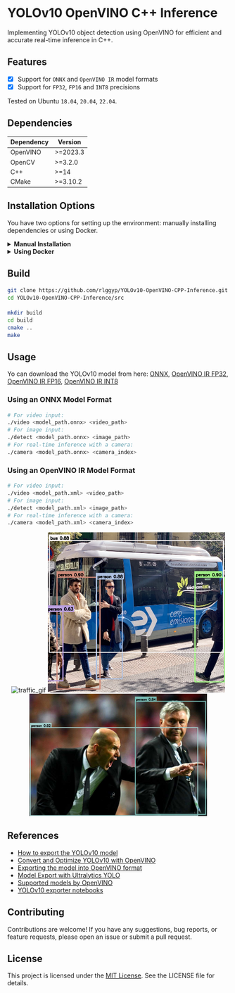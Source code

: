 # YOLOv10 OpenVINO C++ Inference

Implementing YOLOv10 object detection using OpenVINO for efficient and accurate real-time inference in C++.

## Features
- [x] Support for `ONNX` and `OpenVINO IR` model formats
- [x] Support for `FP32`, `FP16` and `INT8` precisions

Tested on Ubuntu `18.04`, `20.04`, `22.04`.

## Dependencies
| Dependency | Version  |
| ---------- | -------- |
| OpenVINO   | >=2023.3 |
| OpenCV     | >=3.2.0  |
| C++        | >=14     |
| CMake      | >=3.10.2 |

## Installation Options

You have two options for setting up the environment: manually installing dependencies or using Docker.

<details>
  <summary><b>Manual Installation</b></summary>

#### Install Dependencies
```bash
apt-get update
apt-get install -y \
    libtbb2 \
    cmake \
    make \
    git \
    libyaml-cpp-dev \
    wget \
    libopencv-dev \
    pkg-config \
    g++ \
    gcc \
    libc6-dev \
    make \
    build-essential \
    sudo \
    ocl-icd-libopencl1 \
    python3 \
    python3-venv \
    python3-pip \
    libpython3.8
```

#### Install OpenVINO
You can download OpenVINO from [here](https://storage.openvinotoolkit.org/repositories/openvino/packages/2023.3/linux).
```bash
wget -O openvino.tgz https://storage.openvinotoolkit.org/repositories/openvino/packages/2023.3/linux/l_openvino_toolkit_ubuntu20_2023.3.0.13775.ceeafaf64f3_x86_64.tgz && \
sudo mkdir /opt/intel
sudo mv openvino.tgz /opt/intel/
cd /opt/intel
sudo tar -xvf openvino.tgz
sudo rm openvino.tgz
sudo mv l_openvino* openvino
```
</details>

<details>
  <summary><b>Using Docker</b></summary>

#### Building the Docker Image
To build the Docker image yourself, use the following command:
```bash
docker build . -t yolov10
```

#### Pulling the Docker Image
Alternatively, you can pull the pre-built Docker image from Docker Hub (available for Ubuntu 18.04, 20.04, and 22.04):
```bash
docker pull rlggyp/yolov10:18.04
docker pull rlggyp/yolov10:20.04
docker pull rlggyp/yolov10:22.04
```

For detailed usage information, please visit the [Docker Hub repository page](https://hub.docker.com/repository/docker/rlggyp/yolov10/general).

#### Running a Container
Grant the Docker container access to the X server by running the following command:
```bash
xhost +local:docker
````
To run a container from the image, use the following `docker run` command:

```bash
docker run -it --rm --mount type=bind,src=$(pwd),dst=/repo \
    --env DISPLAY=$DISPLAY \
    -v /tmp/.X11-unix:/tmp/.X11-unix \
    -v /dev:/dev \
    -w /repo \
    rlggyp/yolov10:<tag>
```

</details>

## Build 
```bash
git clone https://github.com/rlggyp/YOLOv10-OpenVINO-CPP-Inference.git
cd YOLOv10-OpenVINO-CPP-Inference/src

mkdir build
cd build
cmake ..
make
```

## Usage
Yo can download the YOLOv10 model from here: [ONNX](https://github.com/rlggyp/YOLOv10-OpenVINO-CPP-Inference/raw/model/assets/yolov10n.onnx), 
[OpenVINO IR FP32](https://github.com/rlggyp/YOLOv10-OpenVINO-CPP-Inference/raw/model/assets/yolov10n_fp32_openvino.zip), 
[OpenVINO IR FP16](https://github.com/rlggyp/YOLOv10-OpenVINO-CPP-Inference/raw/model/assets/yolov10n_fp16_openvino.zip), 
[OpenVINO IR INT8](https://github.com/rlggyp/YOLOv10-OpenVINO-CPP-Inference/raw/model/assets/yolov10n_int8_openvino.zip)
### Using an ONNX Model Format
```bash
# For video input: 
./video <model_path.onnx> <video_path>
# For image input: 
./detect <model_path.onnx> <image_path>
# For real-time inference with a camera: 
./camera <model_path.onnx> <camera_index>
```

### Using an OpenVINO IR Model Format
```bash
# For video input: 
./video <model_path.xml> <video_path>
# For image input: 
./detect <model_path.xml> <image_path>
# For real-time inference with a camera: 
./camera <model_path.xml> <camera_index>
```
<p align="center"> 
  <img alt="traffic_gif" src="assets/traffic.gif", width="80%">
  <img alt="result_bus" src="assets/result_bus.png", width="80%">
  <img alt="result_zidane" src="assets/result_zidane.png", width="80%">
</p>

## References
- [How to export the YOLOv10 model](https://github.com/THU-MIG/yolov10?tab=readme-ov-file#export)
- [Convert and Optimize YOLOv10 with OpenVINO](https://github.com/openvinotoolkit/openvino_notebooks/blob/latest/notebooks/yolov10-optimization/yolov10-optimization.ipynb)
- [Exporting the model into OpenVINO format](https://docs.ultralytics.com/integrations/openvino/#usage-examples)
- [Model Export with Ultralytics YOLO](https://docs.ultralytics.com/modes/export/)
- [Supported models by OpenVINO](https://docs.openvino.ai/2023.3/openvino_docs_OV_UG_Integrate_OV_with_your_application.html#step-2-compile-the-model)
- [YOLOv10 exporter notebooks](notebooks/YOLOv10_exporter.ipynb)

## Contributing
Contributions are welcome! If you have any suggestions, bug reports, or feature requests, please open an issue or submit a pull request.

## License
This project is licensed under the [MIT License](LICENSE). See the LICENSE file for details.
